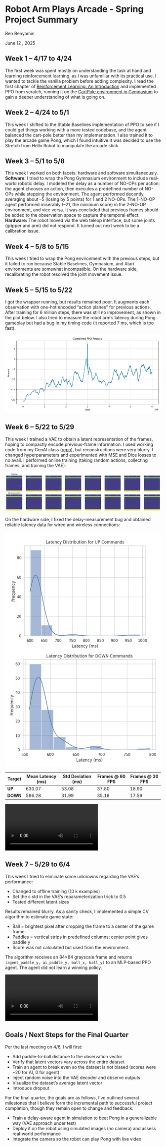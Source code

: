 # Robot Arm Plays Arcade - Spring Project Summary

Ben Benyamin

June 12 , 2025

## Week 1 – 4/17 to 4/24

The first week was spent mostly on understanding the task at hand and learning reinforcement learning, as I was unfamiliar with its practical use. I wanted to tackle the vanilla problem before adding complexity. I read the first chapter of [Reinforcement Learning: An Introduction](http://incompleteideas.net/book/the-book-2nd.html) and implemented PPO from scratch, running it on the [CartPole environment in Gymnasium](https://gymnasium.farama.org/environments/classic_control/cart_pole/) to gain a deeper understanding of what is going on.

## Week 2 – 4/24 to 5/1

This week I shifted to the Stable Baselines implementation of PPO to see if I could get things working with a more tested codebase, and the agent balanced the cart-pole better than my implementation. I also trained it to play the arcade game Pong, which I found intuitive.It was decided to use the Stretch from Hello Robot to manipulate the arcade stick.

## Week 3 – 5/1 to 5/8

This week I worked on both facets: hardware and software simultaneously.  
**Software:** I tried to wrap the Pong Gymnasium environment to include real-world robotic delay. I modeled the delay as a number of NO-OPs per action: the agent chooses an action, then executes a predefined number of NO-OPs while stepping the environment. The agent performed decently, averaging about –5 (losing by 5 points) for 1 and 2 NO-OPs. The 1-NO-OP agent performed miserably (–21, the minimum score) in the 2-NO-OP environment, and vice versa. It was concluded that previous frames should be added to the observation space to capture the temporal effect.  
**Hardware:** The robot moved via the web teleop interface, but some joints (gripper and arm) did not respond. It turned out next week to be a calibration issue.

## Week 4 – 5/8 to 5/15

This week I tried to wrap the Pong environment with the previous steps, but it failed to run because Stable Baselines, Gymnasium, and Atari environments are somewhat incompatible. On the hardware side, recalibrating the robot resolved the joint movement issue.

## Week 5 – 5/15 to 5/22

I got the wrapper running, but results remained poor. It augments each observation with one-hot encoded “action planes” for previous actions. After training for 6 million steps, there was still no improvement, as shown in the plot below. I also tried to measure the robot arm’s latency during Pong gameplay but had a bug in my timing code (it reported 7 ms, which is too fast).

![](figures/Train-Delay-22-5.png)

## Week 6 – 5/22 to 5/29

This week I trained a VAE to obtain a latent representation of the frames, hoping to compactly encode previous-frame information. I used working code from my GenAI class ([repo](https://github.com/BenBenyamin/VAE-Remove)), but reconstructions were very blurry. I changed hyperparameters and experimented with MSE and Dice losses to no avail. I performed online training (taking random actions, collecting frames, and training the VAE).

![](figures/vae-output.png)

On the hardware side, I fixed the delay-measurement bug and obtained reliable latency data for wired and wireless connections:

![](figures/up-down-lat.png)  
![](figures/down-up-lat.png)

| Target   | Mean Latency (ms) | Std Deviation (ms) | Frames @ 60 FPS | Frames @ 30 FPS |
| -------- | ----------------- | ------------------ | --------------- | --------------- |
| **UP**   | 630.07            | 53.08              | 37.80           | 18.90           |
| **DOWN** | 586.28            | 31.99              | 35.18           | 17.59           |

<video src = "https://github.com/user-attachments/assets/88aa5277-584a-426f-9f1a-6f123c458b8f"></video>


## Week 7 – 5/29 to 6/4

This week I tried to eliminate some unknowns regarding the VAE’s performance:
- Changed to offline training (10 k examples)  
- Set the ε std in the VAE’s reparameterization trick to 0.5  
- Tested different latent sizes  

Results remained blurry. As a sanity check, I implemented a simple CV algorithm to estimate game state:

- Ball = brightest pixel after cropping the frame to a center of the game frame.
- Paddles = vertical strips in predefined columns; center point gives paddle y  
- Score was not calculated but used from the environment.

The algorithm receives an 84×84 grayscale frame and returns `(agent_paddle_y, ai_paddle_y, ball_x, ball_y)` to an MLP-based PPO agent. The agent did not learn a winning policy.

<video src = "https://github.com/user-attachments/assets/fd268322-e72d-4930-a016-ba31a3f3bc2b"></video>

## Goals / Next Steps for the Final Quarter

Per the last meeting on 4/6, I will first:

- Add paddle-to-ball distance to the observation vector  
- Verify that latent vectors vary across the entire dataset  
- Train an agent to break even so the dataset is not biased (scores were ~20 for AI, 0 for agent)  
- Inject random noise into the VAE decoder and observe outputs  
- Visualize the dataset’s average latent vector  
- Introduce dropout  

For the final quarter, the goals are as follows, I’ve outlined several milestones that I believe form the incremental path to successful project completion, though they remain open to change and feedback:

- Train a delay-aware agent in simulation to beat Pong in a generalizable way (VAE approach under test)  
- Deploy it on the robot using simulated images (no camera) and assess real‐world performance  
- Integrate the camera so the robot can play Pong with live video  
